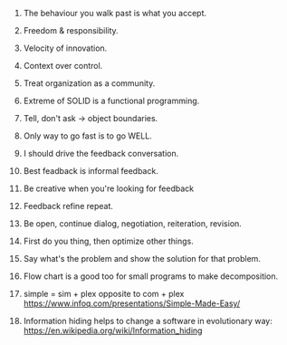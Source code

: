 1.  The behaviour you walk past is what you accept.

1.  Freedom & responsibility.
1.  Velocity of innovation.
1.  Context over control.
1.  Treat organization as a community.
1.  Extreme of SOLID is a functional programming.
1.  Tell, don't ask -> object boundaries.

1.  Only way to go fast is to go WELL.

1.  I should drive the feedback conversation.
1.  Best feadback is informal feedback.
1.  Be creative when you're looking for feedback
1.  Feedback refine repeat.
1.  Be open, continue dialog, negotiation, reiteration, revision.

1.  First do you thing, then optimize other things.
1.  Say what's the problem and show the solution for that problem.

1.  Flow chart is a good too for small programs to make decomposition.

1. simple = sim + plex opposite to com + plex https://www.infoq.com/presentations/Simple-Made-Easy/
1. Information hiding helps to change a software in evolutionary way: https://en.wikipedia.org/wiki/Information_hiding